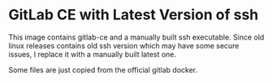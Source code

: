 # GitLab CE with Latest Version of ssh
This image contains gitlab-ce and a manually built ssh executable.
Since old linux releases contains old ssh version which may have some secure issues, I replace it with a manually built latest one.

Some files are just copied from the official gitlab docker.

